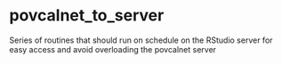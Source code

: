 # povcalnet_to_server
Series of routines that should run on schedule on the RStudio server for easy access and avoid overloading the povcalnet server
